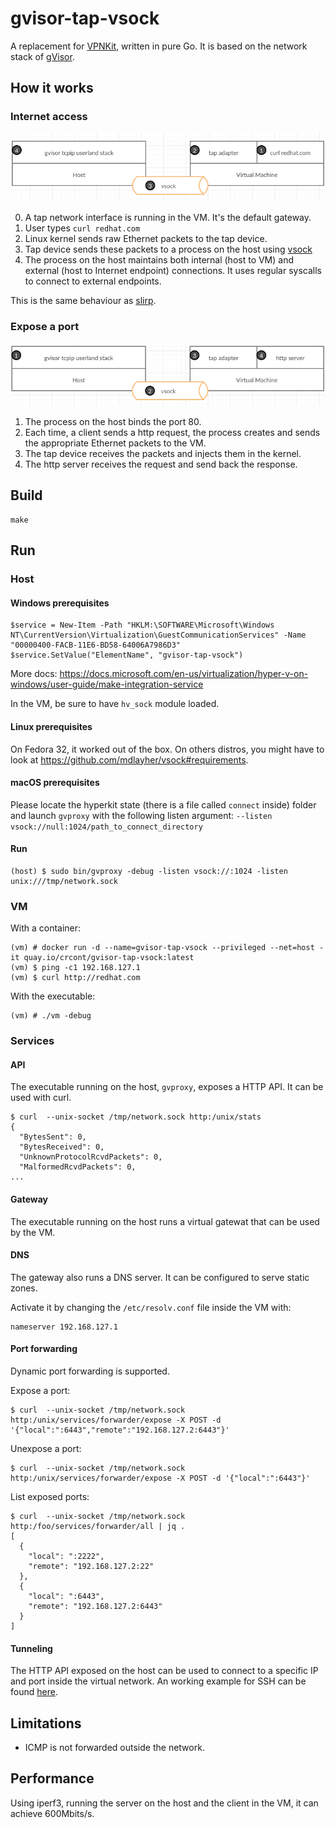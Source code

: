 # gvisor-tap-vsock 

A replacement for [VPNKit](https://github.com/moby/vpnkit), written in pure Go.
It is based on the network stack of [gVisor](https://github.com/google/gvisor/tree/master/pkg/tcpip).

## How it works

### Internet access

![schema](./doc/curl.png)

0. A tap network interface is running in the VM. It's the default gateway.
1. User types `curl redhat.com`
2. Linux kernel sends raw Ethernet packets to the tap device.
3. Tap device sends these packets to a process on the host using [vsock](https://wiki.qemu.org/Features/VirtioVsock)
4. The process on the host maintains both internal (host to VM) and external (host to Internet endpoint) connections. It uses regular syscalls to connect to external endpoints. 

This is the same behaviour as [slirp](https://wiki.qemu.org/index.php/Documentation/Networking#User_Networking_.28SLIRP.29). 

### Expose a port

![schema](./doc/http.png)

1. The process on the host binds the port 80. 
2. Each time, a client sends a http request, the process creates and sends the appropriate Ethernet packets to the VM.
3. The tap device receives the packets and injects them in the kernel.
4. The http server receives the request and send back the response.

## Build

```
make
```

## Run

### Host

#### Windows prerequisites

```
$service = New-Item -Path "HKLM:\SOFTWARE\Microsoft\Windows NT\CurrentVersion\Virtualization\GuestCommunicationServices" -Name "00000400-FACB-11E6-BD58-64006A7986D3"
$service.SetValue("ElementName", "gvisor-tap-vsock")
```

More docs: https://docs.microsoft.com/en-us/virtualization/hyper-v-on-windows/user-guide/make-integration-service

In the VM, be sure to have `hv_sock` module loaded.

#### Linux prerequisites

On Fedora 32, it worked out of the box. On others distros, you might have to look at https://github.com/mdlayher/vsock#requirements.

#### macOS prerequisites

Please locate the hyperkit state (there is a file called `connect` inside) folder and launch `gvproxy` with the following listen argument:
`--listen vsock://null:1024/path_to_connect_directory`

#### Run

```
(host) $ sudo bin/gvproxy -debug -listen vsock://:1024 -listen unix:///tmp/network.sock
```

### VM

With a container:
```
(vm) # docker run -d --name=gvisor-tap-vsock --privileged --net=host -it quay.io/crcont/gvisor-tap-vsock:latest
(vm) $ ping -c1 192.168.127.1
(vm) $ curl http://redhat.com
```

With the executable:
```
(vm) # ./vm -debug
```

### Services

#### API

The executable running on the host, `gvproxy`, exposes a HTTP API. It can be used with curl.

```
$ curl  --unix-socket /tmp/network.sock http:/unix/stats 
{
  "BytesSent": 0,
  "BytesReceived": 0,
  "UnknownProtocolRcvdPackets": 0,
  "MalformedRcvdPackets": 0,
...
```

#### Gateway

The executable running on the host runs a virtual gatewat that can be used by the VM.

#### DNS

The gateway also runs a DNS server. It can be configured to serve static zones.

Activate it by changing the `/etc/resolv.conf` file inside the VM with:
```
nameserver 192.168.127.1
```

#### Port forwarding

Dynamic port forwarding is supported.

Expose a port:
```
$ curl  --unix-socket /tmp/network.sock http:/unix/services/forwarder/expose -X POST -d '{"local":":6443","remote":"192.168.127.2:6443"}'
```

Unexpose a port:
```
$ curl  --unix-socket /tmp/network.sock http:/unix/services/forwarder/expose -X POST -d '{"local":":6443"}'
```

List exposed ports:
```
$ curl  --unix-socket /tmp/network.sock http:/foo/services/forwarder/all | jq .
[
  {
    "local": ":2222",
    "remote": "192.168.127.2:22"
  },
  {
    "local": ":6443",
    "remote": "192.168.127.2:6443"
  }
]

```

#### Tunneling 

The HTTP API exposed on the host can be used to connect to a specific IP and port inside the virtual network.
An working example for SSH can be found [here](https://github.com/containers/gvisor-tap-vsock/blob/master/cmd/ssh-over-vsock).

## Limitations

* ICMP is not forwarded outside the network.

## Performance

Using iperf3, running the server on the host and the client in the VM, it can achieve 600Mbits/s.
